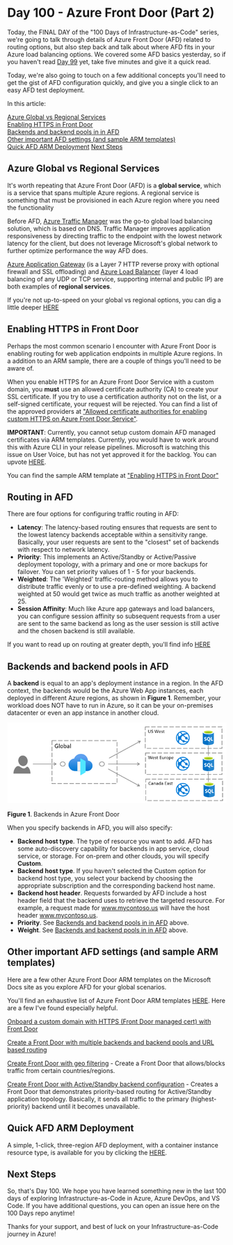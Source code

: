 # Day 100 - Azure Front Door (Part 2)

Today, the FINAL DAY of the "100 Days of Infrastructure-as-Code" series, we're going to talk through details of Azure Front Door (AFD) related to routing options, but also step back and talk about where AFD fits in your Azure load balancing options. We covered some AFD basics yesterday, so if you haven't read [Day 99](https://github.com/starkfell/100DaysOfIaC/blob/master/articles/day.99.azure.front.door.pt1.md) yet, take five minutes and give it a quick read.

Today, we're also going to touch on a few additional concepts you'll need to get the gist of AFD configuration quickly, and give you a single click to an easy AFD test deployment.

In this article:

[Azure Global vs Regional Services](#azure-global-vs-regional-services) </br>
[Enabling HTTPS in Front Door](#enabling-https-in-front-door) </br>
[Backends and backend pools in in AFD](#backends-and-backend-pools-in-afd) </br>
[Other important AFD settings (and sample ARM templates)](#other-important-afd-settings-and-sample-arm-templates) </br>
[Quick AFD ARM Deployment](#quick-afd-arm-deployment)
[Next Steps](#next-steps) </br>

## Azure Global vs Regional Services

It's worth repeating that Azure Front Door (AFD) is a **global service**, which is a service that spans multiple Azure regions. A regional service is something that must be provisioned in each Azure region where you need the functionality

Before AFD, [Azure Traffic Manager](https://docs.microsoft.com/en-us/azure/traffic-manager/traffic-manager-overview) was the go-to global load balancing solution, which is based on DNS. Traffic Manager improves application responsiveness by directing traffic to the endpoint with the lowest network latency for the client, but does not leverage Microsoft's global network to further optimize performance the way AFD does.

[Azure Application Gateway](https://azure.microsoft.com/en-us/services/application-gateway/) (is a Layer 7 HTTP reverse proxy with optional firewall and SSL offloading) and [Azure Load Balancer](https://docs.microsoft.com/en-us/azure/load-balancer/load-balancer-overview) (layer 4 load balancing of any UDP or TCP service, supporting internal and public IP) are both examples of **regional services**.

If you're not up-to-speed on your global vs regional options, you can dig a little deeper [HERE](https://docs.microsoft.com/en-us/azure/frontdoor/front-door-lb-with-azure-app-delivery-suite)

## Enabling HTTPS in Front Door

Perhaps the most common scenario I encounter with Azure Front Door is enabling routing for web application endpoints in multiple Azure regions. In a addition to an ARM sample, there are a couple of things you'll need to be aware of.

When you enable HTTPS for an Azure Front Door Service with a custom domain, you **must** use an allowed certificate authority (CA) to create your SSL certificate. If you try to use a certification authority not on the list, or a self-signed certificate, your request will be rejected. You can find a list of the approved providers at
["Allowed certificate authorities for enabling custom HTTPS on Azure Front Door Service"](https://docs.microsoft.com/en-us/azure/frontdoor/front-door-troubleshoot-allowed-ca).

**IMPORTANT**: Currently, you cannot setup custom domain AFD managed certificates via ARM templates.  Currently, you would have to work around this with Azure CLI in your release pipelines. Microsoft is watching this issue on User Voice, but has not yet approved it for the backlog. You can upvote [HERE](https://feedback.azure.com/forums/217313-networking/suggestions/37886764-enable-azure-front-door-managed-certificates-in-ar).

You can find the sample ARM template at ["Enabling HTTPS in Front Door"](https://github.com/Azure/azure-quickstart-templates/tree/master/201-front-door-health-probes)

## Routing in AFD

There are four options for configuring traffic routing in AFD:

- **Latency**: The latency-based routing ensures that requests are sent to the lowest latency backends acceptable within a sensitivity range. Basically, your user requests are sent to the "closest" set of backends with respect to network latency.
- **Priority**: This implements an Active/Standby or Active/Passive deployment topology, with a primary and one or more backups for failover. You can set priority values of 1 - 5 for your backends.
- **Weighted**: The 'Weighted' traffic-routing method allows you to distribute traffic evenly or to use a pre-defined weighting. A backend weighted at 50 would get twice as much traffic as another weighted at 25.
- **Session Affinity**: Much like Azure app gateways and load balancers, you can configure session affinity so subsequent requests from a user are sent to the same backend as long as the user session is still active and the chosen backend is still available.

If you want to read up on routing at greater depth, you'll find info [HERE](https://docs.microsoft.com/en-us/azure/frontdoor/front-door-backend-pool)

## Backends and backend pools in AFD

A **backend** is equal to an app's deployment instance in a region. In the AFD context, the backends would be the Azure Web App instances, each deployed in different Azure regions, as shown in **Figure 1**. Remember, your workload does NOT have to run in Azure, so it can be your on-premises datacenter or even an app instance in another cloud. 

![001](../images/day99/fig1.png)

**Figure 1**. Backends in Azure Front Door

When you specify backends in AFD, you will also specify:

- **Backend host type**. The type of resource you want to add. AFD has some auto-discovery capability for backends in app service, cloud service, or storage. For on-prem and other clouds, you will specify **Custom**.
- **Backend host type**. If you haven't selected the Custom option for backend host type, you select your backend by choosing the appropriate subscription and the corresponding backend host name.
- **Backend host header**. Requests forwarded by AFD include a host header field that the backend uses to retrieve the targeted resource. For example, a request made for www.mycontoso.us will have the host header www.mycontoso.us.
- **Priority**. See [Backends and backend pools in in AFD](#backends-and-backend-pools-in-afd) above.
- **Weight**. See [Backends and backend pools in in AFD](#backends-and-backend-pools-in-afd) above.

## Other important AFD settings (and sample ARM templates)

Here are a few other Azure Front Door ARM templates on the Microsoft Docs site as you explore AFD for your global scenarios.

You'll find an exhaustive list of Azure Front Door ARM templates [HERE](https://docs.microsoft.com/en-us/azure/frontdoor/front-door-quickstart-template-samples). Here are a few I've found especially helpful. 

[Onboard a custom domain with HTTPS (Front Door managed cert) with Front Door](https://github.com/Azure/azure-quickstart-templates/tree/master/101-front-door-custom-domain)

[Create a Front Door with multiple backends and backend pools and URL based routing](https://github.com/Azure/azure-quickstart-templates/tree/master/101-front-door-create-multiple-backends)

[Create Front Door with geo filtering](https://github.com/Azure/azure-quickstart-templates/tree/master/101-front-door-geo-filtering) - Create a Front Door that allows/blocks traffic from certain countries/regions.

[Create Front Door with Active/Standby backend configuration](https://github.com/Azure/azure-quickstart-templates/tree/master/201-front-door-priority-lb) - Creates a Front Door that demonstrates priority-based routing for Active/Standby application topology. Basically, it sends all traffic to the primary (highest-priority) backend until it becomes unavailable.

## Quick AFD ARM Deployment

A simple, 1-click, three-region AFD deployment, with a container instance resource type, is available for you by clicking the [HERE](https://portal.azure.com/#create/Microsoft.Template/uri/https%3A%2F%2Fraw.githubusercontent.com%2Fplatformeng%2Fdemo-azure-front-door%2Fmaster%2Fazuredeploy.json).

## Next Steps

So, that's Day 100. We hope you have learned something new in the last 100 days of exploring Infrastructure-as-Code in Azure, Azure DevOps, and VS Code. If you have additional questions, you can open an issue here on the 100 Days repo anytime!

Thanks for your support, and best of luck on your Infrastructure-as-Code journey in Azure!
